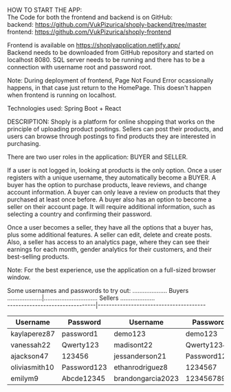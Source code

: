 HOW TO START THE APP:<br>
The Code for both the frontend and backend is on GitHub:<br>
backend: https://github.com/VukPizurica/shoply-backend/tree/master<br>
frontend: https://github.com/VukPizurica/shoply-frontend<br>

Frontend is available on https://shoplyapplication.netlify.app/ <br>
Backend needs to be downloaded from GitHub repository and started on localhost 8080. SQL server needs to be running and there has to be a connection with username root and password root. 

Note: During deployment of frontend, Page Not Found Error ocassionally happens, in that case just return to the HomePage. This doesn't happen when frontend is running on localhost.

Technologies used: Spring Boot + React 

DESCRIPTION:
Shoply is a platform for online shopping that works on the principle of uploading product postings. Sellers can post their products, and users can browse through postings to find products they are interested in purchasing.

There are two user roles in the application: BUYER and SELLER.

If a user is not logged in, looking at products is the only option. Once a user registers with a unique username, they automatically become a BUYER. A buyer has the option to purchase products, leave reviews, and change account information. A buyer can only leave a review on products that they purchased at least once before. A buyer also has an option to become a seller on their account page. It will require additional information, such as selecting a country and confirming their password. 

Once a user becomes a seller, they have all the options that a buyer has, plus some additional features. A seller can edit, delete and create posts. Also, a seller has access to an analytics page, where they can see their earnings for each month, gender analytics for their customers, and their best-selling products.

Note: For the best experience, use the application on a full-sized browser window.


Some usernames and passwords to try out:
 .................... Buyers ....................|............................... Sellers ....................           
--------------------------------|---------------------------------------

| Username       | Password     | Username          | Password          |
|----------------|--------------|-------------------|-------------------|
| kaylaperez87   | password1    | demo123           | demo123           |
| vanessah22     | Qwerty123    | madisont22        | Qwerty12345       |
| ajackson47     | 123456       | jessanderson21    | Password123       |
| oliviasmith10  | Password123  | ethanrodriguez8   | 1234567           |
| emilym9        | Abcde12345   | brandongarcia2023 | 123456789         |


